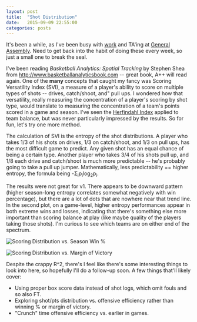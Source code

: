 ```yaml
---
layout: post
title:  "Shot Distribution"
date:   2015-09-09 22:55:00
categories: posts
---
```


It's been a while, as I've been busy with <a href="http://www.nytimes.com/2015/08/24/technology/the-unicorn-club-now-admitting-new-members.html" target = "_blank">work</a> and TA'ing at <a href = "https://generalassemb.ly/education/data-science" target = "_blank">General Assembly</a>. Need to get back into the habit of doing these every week, so just a small one to break the seal.

I've been reading _Basketball Analytics: Spatial Tracking_ by Stephen Shea from <a href = "http://www.basketballanalyticsbook.com" target = "_blank">http://www.basketballanalyticsbook.com</a> -- great book, A++ will read again. One of the **many** concepts that caught my fancy was Scoring Versatility Index (SVI), a measure of a player's ability to score on multiple types of shots -- drives, catch/shoot, and" pull ups. I wondered how that versatility, really measuring the concentration of a player's scoring by shot type, would translate to measuring the concentration of a team's points scored in a game and season. I've seen the <a href = "https://en.wikipedia.org/wiki/Herfindahl_index" target = "_blank">Herfindahl Index</a> applied to team balance, but was never particularly impressed by the results. So for fun, let's try one more method.

The calculation of SVI is the entropy of the shot distributions. A player who takes 1/3 of his shots on drives, 1/3 on catch/shoot, and 1/3 on pull ups, has the most difficult game to predict. Any given shot has an equal chance of being a certain type. Another player who takes 3/4 of his shots pull up, and 1/8 each drive and catch/shoot is much more predictable -- he's probably going to take a pull up jumper. Mathematically, less predictability == higher entropy, the formula being -Σ<sub>i</sub>p<sub>i</sub>log<sub>2</sub>p<sub>i</sub>.

The results were not great for v1. There appears to be downward pattern (higher season-long entropy correlates somewhat negatively with win percentage), but there are a lot of dots that are nowhere near that trend line. In the second plot, on a game-level, higher entropy performances appear in both extreme wins and losses, indicating that there's something else more important than scoring balance at play (like maybe quality of the players taking those shots). I'm curious to see which teams are on either end of the spectrum.

![Scoring Distribution vs. Season Win %]({{site.baseurl}}/assets/img/scoring_dist_win_perc.png)

![Scoring Distribution vs. Margin of Victory]({{site.baseurl}}/assets/img/scoring_dist_mov.png)


Despite the crappy R^2, there's I feel like there's some interesting things to look into here, so hopefully I'll do a follow-up soon. A few things that'll likely cover:
* Using proper box score data instead of shot logs, which omit fouls and so also FT.
* Exploring shot/pts distribution vs. offensive efficiency rather than winning % or margin of victory.
* "Crunch" time offensive efficiency vs. earlier in games.